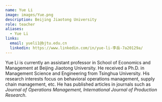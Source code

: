 ```yaml
---
name: Yue Li
image: images/Yue.png
description: Beijing Jiaotong University
role: teacher
aliases:
  - Yue Li
links:
  email: yueli1@bjtu.edu.cn
  linkedin: https://www.linkedin.com/in/yue-li-李岳-7a20129a/
---
```


Yue Li is currently an assistant professor in School of Economics and Management at Beijing Jiaotong University. He received a Ph.D. in Management Science and Engineering from Tsinghua University. His research interests focus on behavioral operations management, supply chain management, etc. He has published articles in journals such as *Journal of Operations Management, International Journal of Production Research*.
